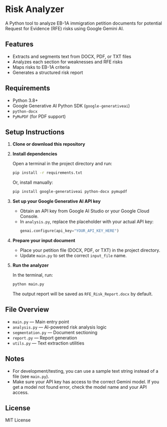 # Risk Analyzer

A Python tool to analyze EB-1A immigration petition documents for potential Request for Evidence (RFE) risks using Google Gemini AI.

## Features
- Extracts and segments text from DOCX, PDF, or TXT files
- Analyzes each section for weaknesses and RFE risks
- Maps risks to EB-1A criteria
- Generates a structured risk report

## Requirements
- Python 3.8+
- Google Generative AI Python SDK (`google-generativeai`)
- `python-docx`
- `PyMuPDF` (for PDF support)

## Setup Instructions

1. **Clone or download this repository**

2. **Install dependencies**

   Open a terminal in the project directory and run:
   ```sh
   pip install -r requirements.txt
   ```
   Or, install manually:
   ```sh
   pip install google-generativeai python-docx pymupdf
   ```

3. **Set up your Google Generative AI API key**

   - Obtain an API key from Google AI Studio or your Google Cloud Console.
   - In `analysis.py`, replace the placeholder with your actual API key:
     ```python
     genai.configure(api_key="YOUR_API_KEY_HERE")
     ```

4. **Prepare your input document**

   - Place your petition file (DOCX, PDF, or TXT) in the project directory.
   - Update `main.py` to set the correct `input_file` name.

5. **Run the analyzer**

   In the terminal, run:
   ```sh
   python main.py
   ```
   The output report will be saved as `RFE_Risk_Report.docx` by default.

## File Overview
- `main.py` — Main entry point
- `analysis.py` — AI-powered risk analysis logic
- `segmentation.py` — Document sectioning
- `report.py` — Report generation
- `utils.py` — Text extraction utilities

## Notes
- For development/testing, you can use a sample text string instead of a file (see `main.py`).
- Make sure your API key has access to the correct Gemini model. If you get a model not found error, check the model name and your API access.

## License
MIT License
